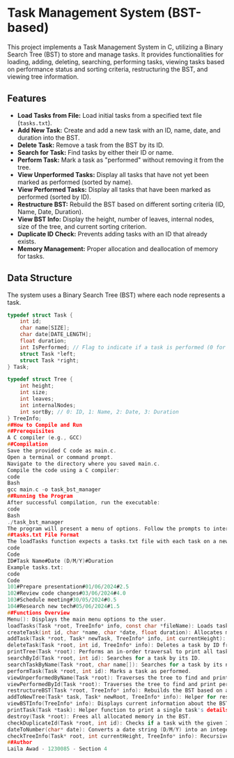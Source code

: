 # Task Management System (BST-based)

This project implements a Task Management System in C, utilizing a Binary Search Tree (BST) to store and manage tasks. It provides functionalities for loading, adding, deleting, searching, performing tasks, viewing tasks based on performance status and sorting criteria, restructuring the BST, and viewing tree information.

## Features

*   **Load Tasks from File:** Load initial tasks from a specified text file (`tasks.txt`).
*   **Add New Task:** Create and add a new task with an ID, name, date, and duration into the BST.
*   **Delete Task:** Remove a task from the BST by its ID.
*   **Search for Task:** Find tasks by either their ID or name.
*   **Perform Task:** Mark a task as "performed" without removing it from the tree.
*   **View Unperformed Tasks:** Display all tasks that have not yet been marked as performed (sorted by name).
*   **View Performed Tasks:** Display all tasks that have been marked as performed (sorted by ID).
*   **Restructure BST:** Rebuild the BST based on different sorting criteria (ID, Name, Date, Duration).
*   **View BST Info:** Display the height, number of leaves, internal nodes, size of the tree, and current sorting criterion.
*   **Duplicate ID Check:** Prevents adding tasks with an ID that already exists.
*   **Memory Management:** Proper allocation and deallocation of memory for tasks.

## Data Structure

The system uses a Binary Search Tree (BST) where each node represents a task.

```c
typedef struct Task {
    int id;
    char name[SIZE];
    char date[DATE_LENGTH];
    float duration;
    int IsPerformed; // Flag to indicate if a task is performed (0 for unperformed, 1 for performed)
    struct Task *left;
    struct Task *right;
} Task;

typedef struct Tree {
    int height;
    int size;
    int leaves;
    int internalNodes;
    int sortBy; // 0: ID, 1: Name, 2: Date, 3: Duration
} TreeInfo;
##How to Compile and Run
##Prerequisites
A C compiler (e.g., GCC)
##Compilation
Save the provided C code as main.c.
Open a terminal or command prompt.
Navigate to the directory where you saved main.c.
Compile the code using a C compiler:
code
Bash
gcc main.c -o task_bst_manager
##Running the Program
After successful compilation, run the executable:
code
Bash
./task_bst_manager
The program will present a menu of options. Follow the prompts to interact with the task management system.
##tasks.txt File Format
The loadTasks function expects a tasks.txt file with each task on a new line, using # as a delimiter:
code
Code
ID#Task Name#Date (D/M/Y)#Duration
Example tasks.txt:
code
Code
101#Prepare presentation#01/06/2024#2.5
102#Review code changes#03/06/2024#4.0
103#Schedule meeting#30/05/2024#0.5
104#Research new tech#05/06/2024#1.5
##Functions Overview
Menu(): Displays the main menu options to the user.
loadTasks(Task *root, TreeInfo* info, const char *fileName): Loads tasks from a file and inserts them into the BST.
createTask(int id, char *name, char *date, float duration): Allocates memory and initializes a new Task node.
addTask(Task *root, Task* newTask, TreeInfo* info, int currentHeight): Inserts a new task into the BST based on the current sortBy criterion.
deleteTask(Task *root, int id, TreeInfo* info): Deletes a task by ID from the BST.
printTree(Task *root): Performs an in-order traversal to print all tasks in the BST.
searchById(Task *root, int id): Searches for a task by its ID.
searchTaskByName(Task *root, char name[]): Searches for a task by its name (requires restructuring by name).
performTask(Task *root, int id): Marks a task as performed.
viewUnperformedByName(Task *root): Traverses the tree to find and print unperformed tasks (sorted by name if the tree is structured this way).
viewPerformedById(Task *root): Traverses the tree to find and print performed tasks (sorted by ID if the tree is structured this way).
restructureBST(Task *root, TreeInfo* info): Rebuilds the BST based on a new sorting criterion.
addToNewTree(Task* task, Task* newRoot, TreeInfo* info): Helper for restructureBST, recursively adds tasks to a new tree.
viewBSTInfo(TreeInfo* info): Displays current information about the BST (height, size, leaves, etc.).
printTask(Task *task): Helper function to print a single task's details.
destroy(Task *root): Frees all allocated memory in the BST.
checkDuplicateId(Task *root, int id): Checks if a task with the given ID already exists in the BST.
dateToNumber(char* date): Converts a date string (D/M/Y) into an integer for comparison.
checkTreeInfo(Task* root, int currentHeight, TreeInfo* info): Recursively calculates and updates TreeInfo fields like height, leaves, and internal nodes.
##Author
Laila Awad - 1230085 - Section 4
